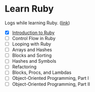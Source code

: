 # Learn Ruby

Logs while learning Ruby. ([link](https://www.codecademy.com/learn/learn-ruby))

- [x] [Introduction to Ruby](introduction-to-ruby.md)
- [ ] Control Flow in Ruby
- [ ] Looping with Ruby
- [ ] Arrays and Hashes
- [ ] Blocks and Sorting
- [ ] Hashes and Symbols
- [ ] Refactoring
- [ ] Blocks, Procs, and Lambdas
- [ ] Object-Oriented Programming, Part I
- [ ] Object-Oriented Programming, Part II
